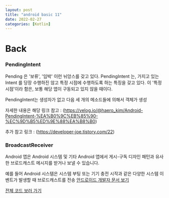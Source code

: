 ```yaml
---
layout: post
title: "android basic 11"
date: 2022-02-27
categories: [Kotlin]
---
```


# Back

### PendingIntent

Pending 은 '보류', '임박' 이런 뉘앙스를 갖고 있다. PendingIntent 는, 가지고 있는 Intent 를 당장 수행하진 않고 특정 시점에 수행하도록 하는 특징을 갖고 있다. 이 '특정 시점'이라 함은, 보통 해당 앱이 구동되고 있지 않을 때이다.

PendingIntent는 생성자가 없고 다음 세 개의 메소드들에 의해서 객체가 생성

자세한 내용은 해당 링크 참고 : (https://velog.io/@haero_kim/Android-PendingIntent-%EA%B0%9C%EB%85%90-%EC%9D%B5%ED%9E%88%EA%B8%B0)

추가 참고 링크 : (https://developer-joe.tistory.com/22)

### BroadcastReceiver

Android 앱은 Android 시스템 및 기타 Android 앱에서 게시-구독 디자인 패턴과 유사한 브로드캐스트 메시지를 받거나 보낼 수 있습니다.

예를 들어 Android 시스템은 시스템 부팅 또는 기기 충전 시작과 같은 다양한 시스템 이벤트가 발생할 때 브로드캐스트를 전송
[안드로이드 개발자 문서 보기](https://developer.android.com/guide/components/broadcasts?hl=ko)

[전체 코드 보러 가기](https://github.com/byunginK/Andriod_Project/tree/main/chapter10)
